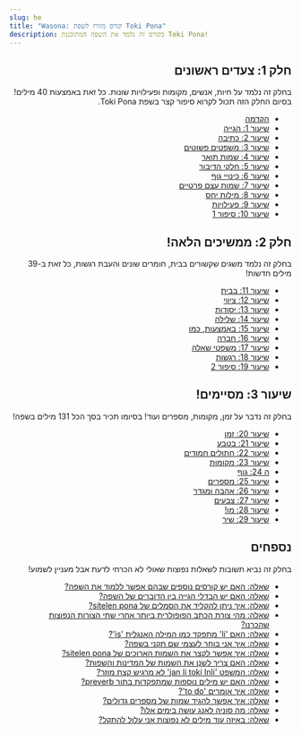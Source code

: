 ```yaml
---
slug: he
title: "Wasona: קורס מזורז לשפת Toki Pona"
description: בקורס זה נלמד את השפה המתוכננת Toki Pona!
---
```

<div dir="rtl">

## חלק 1: צעדים ראשונים

בחלק זה נלמד על חיות, אנשים, מקומות ופעילויות שונות. כל זאת באמצעות 40 מילים! בסיום החלק הזה תכול לקרוא סיפור קצר בשפת Toki Pona. 

* [הקדמה](/he/00)
* [שיעור 1: הגייה](/he/01)
* [שיעור 2: כתיבה](/he/02)
* [שיעור 3: משפטים פשוטים](/he/03)
* [שיעור 4: שמות תואר](/he/04)
* [שיעור 5: חלקי הדיבור](/he/05)
* [שיעור 6: כינויי גוף](/he/06)
* [שיעור 7: שמות עצם פרטיים](/he/07)
* [שיעור 8: מילות יחס](/he/08)
* [שיעור 9: פעילויות](/he/09)
* [שיעור 10: סיפור 1](/he/10)

## חלק 2: ממשיכים הלאה!

בחלק זה נלמד משגים שקשורים בבית, חומרים שונים והעבת רגשות, כל זאת ב-39 מילים חדשות!

* [שיעור 11: בבית](/he/11)
* [שיעור 12: ציווי](/he/12)
* [שיעור 13: יסודות](/he/13)
* [שיעור 14: שלילה](/he/14)
* [שיעור 15: באמצעות, כמו](/he/15)
* [שיעור 16: חברה](/he/16)
* [שיעור 17: משפטי שאלה](/he/17)
* [שיעור 18: רגשות](/he/18)
* [שיעור 19: סיפור 2](/he/19)

## שיעור 3: מסיימים!

בחלק זה נדבר על זמן, מקומות, מספרים ועוד! בסיומו תכיר בסך הכל 131 מילים בשפה!

* [שיעור 20: זמן](/he/20)
* [שיעור 21: בטבע](/he/21)
* [שיעור 22: חתולים חמודים](/he/22)
* [שיעור 23: מקומות](/he/23)
* [ה 24: גוף](/he/24)
* [שיעור 25: מספרים](/he/25)
* [שיעור 26: אהבה ומגדר](/he/26)
* [שיעור 27: צבעים](/he/27)
* [שיעור 28: מו!](/he/28)
* [שיעור 29: שיר](/he/29)

## נספחים

בחלק זה נביא תשובות לשאלות נפוצות שאולי לא הכרחי לדעת אבל מעניין לשמוע!

* [שאלה: האם יש קורסים נוספים שבהם אפשר ללמוד את השפה?](/he/other-courses/)
* [שאלה: האם יש הבדלי הגייה בין הדוברים של השפה?](/he/sound-variation/)
* [שאלה: איך ניתן להקליד את הסמלים של sitelen pona?](/he/fonts/)
* [שאלה: מהי צורת הכתב הפופולרית ביותר אחרי שתי הצורות הנפוצות שהכרנו?](/he/sitelen-sitelen/)
* [שאלה: האם 'li' מתפקד כמו המילה האנגלית 'is'?](/he/li-and-is/)
* [שאלה: איך אני בוחר לעצמי שם תקני בשפה?](/he/make-a-name/)
* [שאלה: איך אפשר לקצר את השמות הארוכים של sitelen pona?](/he/simpler-cartouches/)
* [שאלה: האם צריך לשנן את השמות של המדינות והשפות?](/he/languages-countries/)
* [שאלה: המשפט 'jan li toki Inli' לא מרגיש קצת מוזר?](/he/named-verbs/)
* [שאלה: האם יש מילים נוספות שמתפקדות בתור preverb?](/he/more-preverbs/)
* [שאלה: איך אומרים 'to do'?](/he/doing/)
* [שאלה: איך אפשר להגיד שמות של מספרים גדולים?](/he/large-numbers/)
* [שאלה: מה סוניה לאנג עושה בימים אלו?](/he/jan-sonja/)
* [שאלה: באיזה עוד מילים לא נפוצות אני עלול להתקל?](/he/uncommon-words/)

</div>
